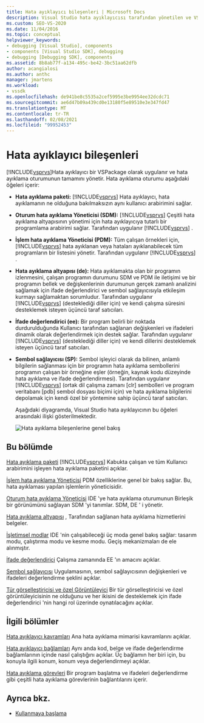 ```yaml
---
title: Hata ayıklayıcı bileşenleri | Microsoft Docs
description: Visual Studio hata ayıklayıcısı tarafından yönetilen ve VSPackage olarak uygulanan bir hata ayıklama oturumu oluşturan öğeler hakkında bilgi edinin.
ms.custom: SEO-VS-2020
ms.date: 11/04/2016
ms.topic: conceptual
helpviewer_keywords:
- debugging [Visual Studio], components
- components [Visual Studio SDK], debugging
- debugging [Debugging SDK], components
ms.assetid: 8b8ab77f-a134-495c-be42-3bc51aa62dfb
author: acangialosi
ms.author: anthc
manager: jmartens
ms.workload:
- vssdk
ms.openlocfilehash: de941be8c5535a2cef5995e3be9954ee32dcdc71
ms.sourcegitcommit: ae6d47b09a439cd0e13180f5e89510e3e347fd47
ms.translationtype: MT
ms.contentlocale: tr-TR
ms.lasthandoff: 02/08/2021
ms.locfileid: "99952453"
---
```

# <a name="debugger-components"></a>Hata ayıklayıcı bileşenleri
[!INCLUDE[vsprvs](../../code-quality/includes/vsprvs_md.md)]Hata ayıklayıcı bir VSPackage olarak uygulanır ve hata ayıklama oturumunun tamamını yönetir. Hata ayıklama oturumu aşağıdaki öğeleri içerir:

- **Hata ayıklama paketi:** [!INCLUDE[vsprvs](../../code-quality/includes/vsprvs_md.md)] Hata ayıklayıcı, hata ayıklamanın ne olduğuna bakılmaksızın aynı kullanıcı arabirimini sağlar.

- **Oturum hata ayıklama Yöneticisi (SDM):** [!INCLUDE[vsprvs](../../code-quality/includes/vsprvs_md.md)] Çeşitli hata ayıklama altyapısının yönetimi için hata ayıklayıcıya tutarlı bir programlama arabirimi sağlar. Tarafından uygulanır [!INCLUDE[vsprvs](../../code-quality/includes/vsprvs_md.md)] .

- **İşlem hata ayıklama Yöneticisi (PDM):** Tüm çalışan örnekleri için, [!INCLUDE[vsprvs](../../code-quality/includes/vsprvs_md.md)] hata ayıklanan veya hataları ayıklanabilecek tüm programların bir listesini yönetir. Tarafından uygulanır [!INCLUDE[vsprvs](../../code-quality/includes/vsprvs_md.md)] .

- **Hata ayıklama altyapısı (de):** Hata ayıklamakta olan bir programın izlenmesini, çalışan programın durumunu SDM ve PDM ile iletişimi ve bir programın bellek ve değişkenlerinin durumunun gerçek zamanlı analizini sağlamak için ifade değerlendirici ve sembol sağlayıcısıyla etkileşim kurmayı sağlamaktan sorumludur. Tarafından uygulanır [!INCLUDE[vsprvs](../../code-quality/includes/vsprvs_md.md)] (desteklediği diller için) ve kendi çalışma süresini desteklemek isteyen üçüncü taraf satıcıları.

- **İfade değerlendirici (ee):** Bir program belirli bir noktada durdurulduğunda Kullanıcı tarafından sağlanan değişkenleri ve ifadeleri dinamik olarak değerlendirmek için destek sağlar. Tarafından uygulanır [!INCLUDE[vsprvs](../../code-quality/includes/vsprvs_md.md)] (desteklediği diller için) ve kendi dillerini desteklemek isteyen üçüncü taraf satıcıları.

- **Sembol sağlayıcısı (SP):** Sembol işleyici olarak da bilinen, anlamlı bilgilerin sağlanması için bir programın hata ayıklama sembollerini programın çalışan bir örneğine eşler (örneğin, kaynak kodu düzeyinde hata ayıklama ve ifade değerlendirmesi). Tarafından uygulanır [!INCLUDE[vsprvs](../../code-quality/includes/vsprvs_md.md)] (ortak dil çalışma zamanı [clr] sembolleri ve program veritabanı [pdb] sembol dosyası biçimi için) ve hata ayıklama bilgilerini depolamak için kendi özel bir yöntemine sahip üçüncü taraf satıcıları.

  Aşağıdaki diyagramda, Visual Studio hata ayıklayıcının bu öğeleri arasındaki ilişki gösterilmektedir.

  ![Hata ayıklama bileşenlerine genel bakış](../../extensibility/debugger/media/dbugcompovrview.gif "DBugCompOvrview")

## <a name="in-this-section"></a>Bu bölümde
 [Hata ayıklama paketi](../../extensibility/debugger/debug-package.md) [!INCLUDE[vsprvs](../../code-quality/includes/vsprvs_md.md)] Kabukta çalışan ve tüm Kullanıcı arabirimini işleyen hata ayıklama paketini açıklar.

 [İşlem hata ayıklama Yöneticisi](../../extensibility/debugger/process-debug-manager.md) PDM özelliklerine genel bir bakış sağlar. Bu, hata ayıklaması yapılan işlemlerin yöneticisidir.

 [Oturum hata ayıklama Yöneticisi](../../extensibility/debugger/session-debug-manager.md) IDE 'ye hata ayıklama oturumunun Birleşik bir görünümünü sağlayan SDM 'yi tanımlar. SDM, DE ' i yönetir.

 [Hata ayıklama altyapısı](../../extensibility/debugger/debug-engine.md) , Tarafından sağlanan hata ayıklama hizmetlerini belgeler.

 [İşletimsel modlar](../../extensibility/debugger/operational-modes.md) IDE 'nin çalışabileceği üç moda genel bakış sağlar: tasarım modu, çalıştırma modu ve kesme modu. Geçiş mekanizmaları de ele alınmıştır.

 [İfade değerlendirici](../../extensibility/debugger/expression-evaluator.md) Çalışma zamanında EE 'ın amacını açıklar.

 [Sembol sağlayıcısı](../../extensibility/debugger/symbol-provider.md) Uygulamasının, sembol sağlayıcısının değişkenleri ve ifadeleri değerlendirme şeklini açıklar.

 [Tür görselleştiricisi ve özel Görüntüleyici](../../extensibility/debugger/type-visualizer-and-custom-viewer.md) Bir tür görselleştiricisi ve özel görüntüleyicisinin ne olduğunu ve her ikisini de desteklemek için ifade değerlendirici 'nin hangi rol üzerinde oynatılacağını açıklar.

## <a name="related-sections"></a>İlgili bölümler
 [Hata ayıklayıcı kavramları](../../extensibility/debugger/debugger-concepts.md) Ana hata ayıklama mimarisi kavramlarını açıklar.

 [Hata ayıklayıcı bağlamları](../../extensibility/debugger/debugger-contexts.md) Aynı anda kod, belge ve ifade değerlendirme bağlamlarının içinde nasıl çalıştığını açıklar. Üç bağlamın her biri için, bu konuyla ilgili konum, konum veya değerlendirmeyi açıklar.

 [Hata ayıklama görevleri](../../extensibility/debugger/debugging-tasks.md) Bir program başlatma ve ifadeleri değerlendirme gibi çeşitli hata ayıklama görevlerinin bağlantılarını içerir.

## <a name="see-also"></a>Ayrıca bkz.
- [Kullanmaya başlama](../../extensibility/debugger/getting-started-with-debugger-extensibility.md)

